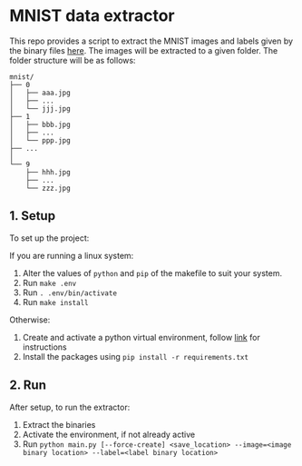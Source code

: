 # MNIST data extractor

This repo provides a script to extract the MNIST images and labels given by the binary files [here](http://yann.lecun.com/exdb/mnist/). The images will be extracted to a given folder. The folder structure will be as follows:

```
mnist/
├── 0
│   ├── aaa.jpg
│   ├── ...
│   └── jjj.jpg
├── 1
│   ├── bbb.jpg
│   ├── ...
│   └── ppp.jpg
├── ...
│
└── 9
    ├── hhh.jpg
    ├── ...
    └── zzz.jpg
```

## 1. Setup

To set up the project:

If you are running a linux system:

1. Alter the values of `python` and `pip` of the makefile to suit your system.
2. Run `make .env`
3. Run `. .env/bin/activate`
4. Run `make install`

Otherwise:

1. Create and activate a python virtual environment, follow [link](https://docs.python.org/3/tutorial/venv.html#creating-virtual-environments) for instructions
2. Install the packages using `pip install -r requirements.txt`

## 2. Run

After setup, to run the extractor:

1. Extract the binaries
2. Activate the environment, if not already active
3. Run `python main.py [--force-create] <save_location> --image=<image binary location> --label=<label binary location>`
